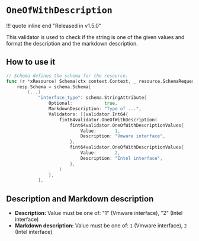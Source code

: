 # `OneOfWithDescription`

!!! quote inline end "Released in v1.5.0"

This validator is used to check if the string is one of the given values and format the description and the markdown description.

## How to use it

```go
// Schema defines the schema for the resource.
func (r *xResource) Schema(ctx context.Context, _ resource.SchemaRequest, resp *resource.SchemaResponse) {
    resp.Schema = schema.Schema{
        (...)
            "interface_type": schema.StringAttribute{
                Optional:            true,
                MarkdownDescription: "Type of ...",
                Validators: []validator.Int64{
                    fint64validator.OneOfWithDescription(
                        fint64validator.OneOfWithDescriptionValues{
                            Value:       1,
                            Description: "Vmware interface",
                        },
                        fint64validator.OneOfWithDescriptionValues{
                            Value:       2,
                            Description: "Intel interface",
                        },
                    )
                },
            },
```

## Description and Markdown description

* **Description:**
Value must be one of: "1" (Vmware interface), "2" (Intel interface)
* **Markdown description:**
Value must be one of: `1` (Vmware interface), `2` (Intel interface)
